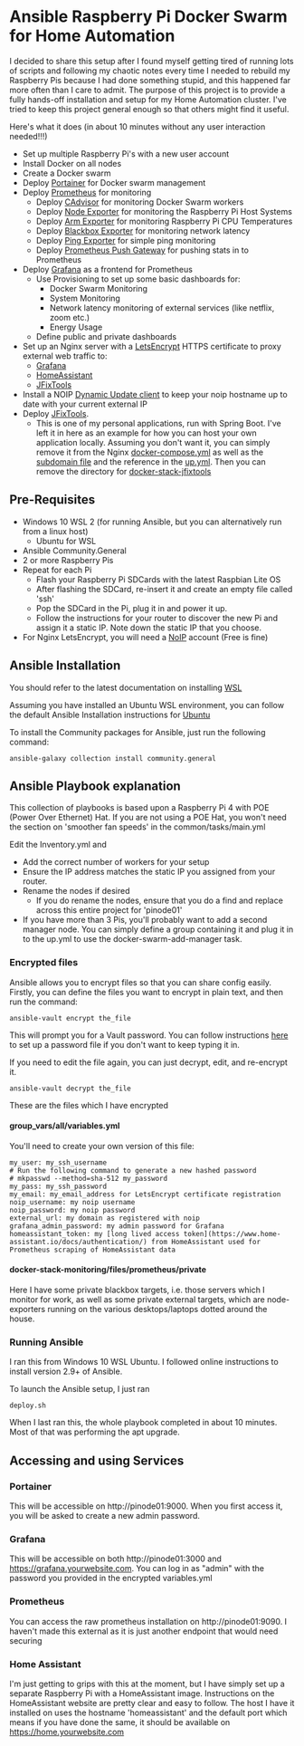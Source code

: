 # Ansible Raspberry Pi Docker Swarm for Home Automation

I decided to share this setup after I found myself getting tired of running lots of scripts and following my chaotic notes every time I needed to rebuild my Raspberry Pis because I had done something stupid, and this happened far more often than I care to admit. The purpose of this project is to provide a fully hands-off installation and setup for my Home Automation cluster. I've tried to keep this project general enough so that others might find it useful.

Here's what it does (in about 10 minutes without any user interaction needed!!!)

- Set up multiple Raspberry Pi's with a new user account
- Install Docker on all nodes
- Create a Docker swarm
- Deploy [Portainer](https://www.portainer.io/) for Docker swarm management
- Deploy [Prometheus](https://prometheus.io/) for monitoring
    - Deploy [CAdvisor](https://github.com/google/cadvisor) for monitoring Docker Swarm workers
    - Deploy [Node Exporter](https://github.com/prometheus/node_exporter) for monitoring the Raspberry Pi Host Systems
    - Deploy [Arm Exporter](https://github.com/carlosedp/arm-monitoring) for monitoring Raspberry Pi CPU Temperatures
    - Deploy [Blackbox Exporter](https://github.com/prometheus/blackbox_exporter) for monitoring network latency
    - Deploy [Ping Exporter](https://github.com/czerwonk/ping_exporter) for simple ping monitoring
    - Deploy [Prometheus Push Gateway](https://github.com/prometheus/pushgateway) for pushing stats in to Prometheus
- Deploy [Grafana](https://grafana.com/) as a frontend for Prometheus
    - Use Provisioning to set up some basic dashboards for:
        - Docker Swarm Monitoring
        - System Monitoring
        - Network latency monitoring of external services (like netflix, zoom etc.)
        - Energy Usage
    - Define public and private dashboards
- Set up an Nginx server with a [LetsEncrypt](https://letsencrypt.org/) HTTPS certificate to proxy external web traffic to:
    - [Grafana](https://grafana.com/)
    - [HomeAssistant](https://www.home-assistant.io/)
    - [JFixTools](https://github.com/beirtipol/jfixtools)
- Install a NOIP [Dynamic Update client](https://www.noip.com/download) to keep your noip hostname up to date with your current external IP
- Deploy [JFixTools](https://github.com/beirtipol/jfixtools).
    - This is one of my personal applications, run with Spring Boot. I've left it in here as an example for how you can host your own application locally. Assuming you don't want it, you can simply remove it from the Nginx [docker-compose.yml](./docker-stack-nginx/templates/docker-compose.yml) as well as the [subdomain file](./docker-stack-nginx/files/data/proxy-confs/fix.subdomain.conf) and the reference in the [up.yml](./up.yml). Then you can remove the directory for [docker-stack-jfixtools](./docker-stack-jfixtools)

## Pre-Requisites
* Windows 10 WSL 2 (for running Ansible, but you can alternatively run from a linux host)
    * Ubuntu for WSL
* Ansible Community.General
* 2 or more Raspberry Pis
* Repeat for each Pi
    * Flash your Raspberry Pi SDCards with the latest Raspbian Lite OS
    * After flashing the SDCard, re-insert it and create an empty file called 'ssh'
    * Pop the SDCard in the Pi, plug it in and power it up.
    * Follow the instructions for your router to discover the new Pi and assign it a static IP. Note down the static IP that you choose.
* For Nginx LetsEncrypt, you will need a [NoIP](https://www.noip.com/) account (Free is fine)

## Ansible Installation
You should refer to the latest documentation on installing [WSL](https://docs.microsoft.com/en-us/windows/wsl/install-win10)

Assuming you have installed an Ubuntu WSL environment, you can follow the default Ansible Installation instructions for [Ubuntu](https://docs.ansible.com/ansible/latest/installation_guide/intro_installation.html#installing-ansible-on-ubuntu)

To install the Community packages for Ansible, just run the following command:

`ansible-galaxy collection install community.general`

## Ansible Playbook explanation
This collection of playbooks is based upon a Raspberry Pi 4 with POE (Power Over Ethernet) Hat. If you are not using a POE Hat, you won't need the section on 'smoother fan speeds' in the common/tasks/main.yml

Edit the Inventory.yml and 
* Add the correct number of workers for your setup
* Ensure the IP address matches the static IP you assigned from your router.
* Rename the nodes if desired
    * If you do rename the nodes, ensure that you do a find and replace across this entire project for 'pinode01'
* If you have more than 3 Pis, you'll probably want to add a second manager node. You can simply define a group containing it and plug it in to the up.yml to use the docker-swarm-add-manager task.

### Encrypted files
Ansible allows you to encrypt files so that you can share config easily. Firstly, you can define the files you want to encrypt in plain text, and then run the command:

`ansible-vault encrypt the_file`

This will prompt you for a Vault password. You can follow instructions [here](https://docs.ansible.com/ansible/latest/user_guide/vault.html) to set up a password file if you don't want to keep typing it in.

If you need to edit the file again, you can just decrypt, edit, and re-encrypt it.

`ansible-vault decrypt the_file`

These are the files which I have encrypted

#### group_vars/all/variables.yml
You'll need to create your own version of this file:

```
my_user: my_ssh_username
# Run the following command to generate a new hashed password
# mkpasswd --method=sha-512 my_password
my_pass: my_ssh_password
my_email: my_email_address for LetsEncrypt certificate registration
noip_username: my noip username
noip_password: my noip password
external_url: my domain as registered with noip
grafana_admin_password: my admin password for Grafana
homeassistant_token: my [long lived access token](https://www.home-assistant.io/docs/authentication/) from HomeAssistant used for Prometheus scraping of HomeAssistant data
```

#### docker-stack-monitoring/files/prometheus/private
Here I have some private blackbox targets, i.e. those servers which I monitor for work, as well as some private external targets, which are node-exporters running on the various desktops/laptops dotted around the house.

### Running Ansible

I ran this from Windows 10 WSL Ubuntu. I followed online instructions to install version 2.9+ of Ansible. 

To launch the Ansible setup, I just ran

`deploy.sh`

When I last ran this, the whole playbook completed in about 10 minutes. Most of that was performing the apt upgrade.

## Accessing and using Services
### Portainer
This will be accessible on http://pinode01:9000. When you first access it, you will be asked to create a new admin password.

### Grafana
This will be accessible on both http://pinode01:3000 and https://grafana.yourwebsite.com. You can log in as "admin" with the password you provided in the encrypted variables.yml

### Prometheus
You can access the raw prometheus installation on http://pinode01:9090. I haven't made this external as it is just another endpoint that would need securing

### Home Assistant
I'm just getting to grips with this at the moment, but I have simply set up a separate Raspberry Pi with a HomeAssistant image. Instructions on the HomeAssistant website are pretty clear and easy to follow. The host I have it installed on uses the hostname 'homeassistant' and the default port which means if you have done the same, it should be available on https://home.yourwebsite.com

